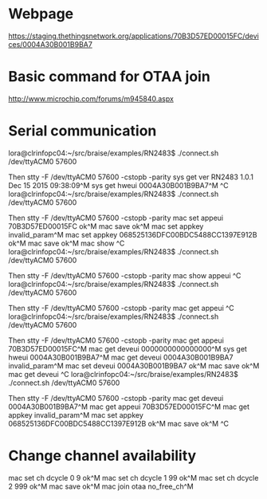 # Webpage

https://staging.thethingsnetwork.org/applications/70B3D57ED00015FC/devices/0004A30B001B9BA7

# Basic command for OTAA join

http://www.microchip.com/forums/m945840.aspx

# Serial communication

lora@clrinfopc04:~/src/braise/examples/RN2483$ ./connect.sh /dev/ttyACM0 57600

Then stty -F /dev/ttyACM0 57600 -cstopb -parity
sys get ver
RN2483 1.0.1 Dec 15 2015 09:38:09^M
sys get hweui
0004A30B001B9BA7^M
^C
lora@clrinfopc04:~/src/braise/examples/RN2483$ ./connect.sh /dev/ttyACM0 57600

Then stty -F /dev/ttyACM0 57600 -cstopb -parity
mac set appeui 70B3D57ED00015FC
ok^M
mac save
ok^M
mac set appkey
invalid_param^M
mac set appkey 068525136DFC00BDC5488CC1397E912B
ok^M
mac save
ok^M
mac show
^C
lora@clrinfopc04:~/src/braise/examples/RN2483$ ./connect.sh /dev/ttyACM0 57600

Then stty -F /dev/ttyACM0 57600 -cstopb -parity
mac show appeui
^C
lora@clrinfopc04:~/src/braise/examples/RN2483$ ./connect.sh /dev/ttyACM0 57600

Then stty -F /dev/ttyACM0 57600 -cstopb -parity
mac get appeui
^C
lora@clrinfopc04:~/src/braise/examples/RN2483$ ./connect.sh /dev/ttyACM0 57600

Then stty -F /dev/ttyACM0 57600 -cstopb -parity
mac get appeui
70B3D57ED00015FC^M
mac get deveui
0000000000000000^M
sys get hweui
0004A30B001B9BA7^M
mac get deveui 0004A30B001B9BA7
invalid_param^M
mac set deveui 0004A30B001B9BA7
ok^M
mac save
ok^M
mac get deveui
^C
lora@clrinfopc04:~/src/braise/examples/RN2483$ ./connect.sh /dev/ttyACM0 57600

Then stty -F /dev/ttyACM0 57600 -cstopb -parity
mac get deveui
0004A30B001B9BA7^M
mac get appeui
70B3D57ED00015FC^M
mac get appkey
invalid_param^M
mac set appkey 068525136DFC00BDC5488CC1397E912B
ok^M
mac save
ok^M
^C

# Change channel availability

mac set ch dcycle 0 9
ok^M
mac set ch dcycle 1 99
ok^M
mac set ch dcycle 2 999
ok^M
mac save
ok^M
mac join otaa
no_free_ch^M

